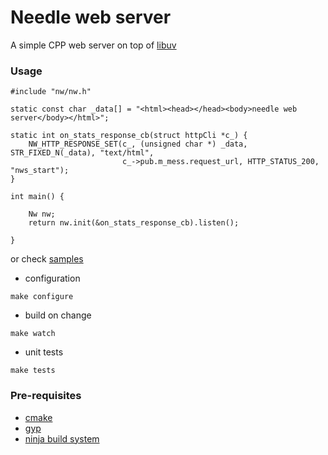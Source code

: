 # Needle web server

A simple CPP web server on top of [libuv](https://github.com/libuv/libuv)

### Usage

```
#include "nw/nw.h"

static const char _data[] = "<html><head></head><body>needle web server</body></html>";

static int on_stats_response_cb(struct httpCli *c_) {
    NW_HTTP_RESPONSE_SET(c_, (unsigned char *) _data, STR_FIXED_N(_data), "text/html",
                         c_->pub.m_mess.request_url, HTTP_STATUS_200, "nws_start");
}

int main() {

    Nw nw;
    return nw.init(&on_stats_response_cb).listen();

}
```
or check [samples](https://github.com/manuel-m/nws/tree/master/src/samples)

* configuration
```
make configure
```

* build on change
```
make watch
```

* unit tests
```
make tests
```

### Pre-requisites

* [cmake](https://cmake.org)
* [gyp](https://gyp.gsrc.io)
* [ninja build system](https://ninja-build.org)
